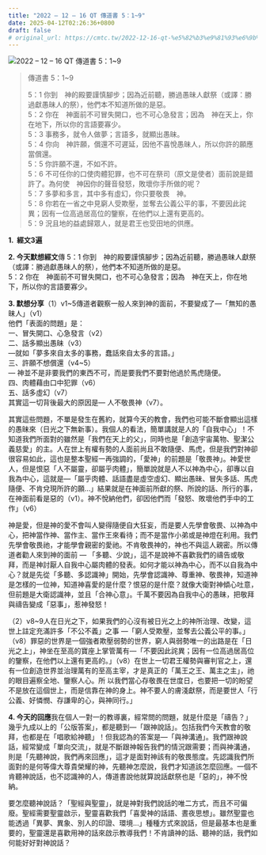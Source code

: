 ```yaml
---
title: "2022 – 12 – 16 QT 傳道書 5：1~9"
date: 2025-04-12T02:26:36+0800
draft: false
# original_url: https://cmtc.tw/2022-12-16-qt-%e5%82%b3%e9%81%93%e6%9b%b8-5%ef%bc%9a19
---
```


![2022 – 12 – 16 QT 傳道書 5：1\~9](/images/qt.jpg  "2022 – 12 – 16 QT 傳道書 5：1\~9")

> 傳道書 5：1\~9
>
> 5：1 你到　神的殿要謹慎腳步；因為近前聽，勝過愚昧人獻祭（或譯：勝過獻愚昧人的祭），他們本不知道所做的是惡。  
> 5：2 你在　神面前不可冒失開口，也不可心急發言；因為　神在天上，你在地下，所以你的言語要寡少。  
> 5：3 事務多，就令人做夢；言語多，就顯出愚昧。  
> 5：4 你向　神許願，償還不可遲延，因他不喜悅愚昧人，所以你許的願應當償還。  
> 5：5 你許願不還，不如不許。  
> 5：6 不可任你的口使肉體犯罪，也不可在祭司（原文是使者）面前說是錯許了。為何使　神因你的聲音發怒，敗壞你手所做的呢？  
> 5：7 多夢和多言，其中多有虛幻，你只要敬畏　神。  
> 5：8 你若在一省之中見窮人受欺壓，並奪去公義公平的事，不要因此詫異；因有一位高過居高位的鑒察，在他們以上還有更高的。  
> 5：9 況且地的益處歸眾人，就是君王也受田地的供應。

**1.  經文3遍**

**2. 今天默想經文**傳 5：1 你到　神的殿要謹慎腳步；因為近前聽，勝過愚昧人獻祭（或譯：勝過獻愚昧人的祭），他們本不知道所做的是惡。  
5：2 你在　神面前不可冒失開口，也不可心急發言；因為　神在天上，你在地下，所以你的言語要寡少。

**3. 默想分享**（1）v1\~5傳道者觀察一般人來到神的面前，不要變成了—「無知的愚昧人」（v1）  
他們「表面的問題」是：  
一、冒失開口、心急發言（v2）  
二、話多顯出愚昧（v3）  
—就如「夢多來自太多的事務，蠢話來自太多的言語。」  
三、許願不想償還（v4\~5）  
— 神並不是非要我們的東西不可，而是要我們不要對他過於馬虎隨便。  
四、肉體藉由口中犯罪（v6）  
五、話多虛幻（v7）  
其實這一切背後最大的原因是— 人不敬畏神（v7）。

其實這些問題，不單是發生在舊約，就算今天的教會，我們也可能不斷會顯出這樣的愚昧來（日光之下無新事）。我個人的看法，簡單講就是人的「自我中心」！不知道我們所面對的雖然是「我們在天上的父」，同時也是「創造宇宙萬物、聖潔公義慈愛」的主。人在世上有權有勢的人面前尚且不敢隨便、馬虎，但是我們對神卻很容易如此，這也是整本聖經一再強調的，「愛神」的前題是「敬畏神」。神愛世人，但是恨惡「人不屬靈，卻屬乎肉體」，簡單說就是人不以神為中心，卻專以自我為中心，這就是—「屬乎肉體、話語盡是虛空虛幻、顯出愚昧、冒失多話、馬虎隨便、不肯兌現所許的願…」結果就是在神面前所獻的祭、所說的話、所行的事，在神面前看是惡的（v1）。神不悅納他們，卻因他們而「發怒、敗壞他們手中的工作」（v6）

神是愛，但是神的愛不會叫人變得隨便自大狂妄，而是要人先學會敬畏、以神為中心，把神當作神、當作主、當作王來看待；而不是當作小弟或是神燈在利用。我們先學會敬畏祂，才能學會親密的愛祂。不肯敬畏神的，神也不與這人親密。所以傳道者勸人來到神的面前 — 「多聽、少說」，這不是說神不喜歡我們的禱告或敬拜，而是神討厭人自我中心屬肉體的發表。如何才能以神為中心，而不以自我為中心？就是先從「多聽、多認識神」開始，先學會認識神、尊重神、敬畏神，知道神是怎樣的一位神，知道神喜愛的是什麼？恨惡的是什麼？就像大衛對神傾心吐意，但前題是大衛認識神，並且「合神心意」。千萬不要因為自我中心的愚昧，把敬拜與禱告變成「惡事」，惹神發怒！

（2）v8\~9人在日光之下，如果我們的心沒有被日光之上的神所治理、改變，這世上註定充滿許多「不公不義」之事 —「窮人受欺壓，並奪去公義公平的事。」（v8）罪惡的世界是一個強者欺壓弱勢的世界，窮人與弱勢唯一的出路是在「日光之上」，神坐在至高的寶座上掌管萬有—「不要因此詫異；因有一位高過居高位的鑒察，在他們以上還有更高的。」（v8）在世上一切君王權勢與審判官之上，還有一位創造世界並治理萬有的至高主宰，才是真正的「萬王之王、萬主之主」，祂的眼目遍察全地、鑒察人心。所 以我們當心存敬畏在世度日，也要把一切的盼望不是放在這個世上，而是信靠在神的身上。神不要人的膚淺獻祭，而是要世人「行公義、好憐憫、存謙卑的心，與神同行。」

**4. 今天的回應**我在個人一對一的教導裏，經常問的問題，就是什麼是「禱告？」幾乎九成以上的「公版答案」，都是聽到—「跟神說話」。包括我們今天教會的敬拜，也都是在「唱歌給神聽」！但我認為的答案是—「與神溝通」。我們跟神說話，經常變成「單向交流」，就是不斷跟神報告我們的情況跟需要；而與神溝通，則是「先聽神說，我們再來回應」，這才是面對神該有的敬畏態度。先認識我們所面對的是何等偉大尊貴榮耀的神，先聽神怎麼說，我們才知道該怎麼回應。一個不肯聽神說話，也不認識神的人，傳道書說他就算說話獻祭也是「惡的」，神不悅納。

要怎麼聽神說話？「聖經與聖靈」，就是神對我們說話的唯二方式，而且不可偏廢。聖經需要聖靈啟示，聖靈喜歡我們「喜愛神的話語、晝夜思想」。雖然聖靈也能透過「異夢、異象、別人的印證、環境…」種種方式來說話，但是最基本也是重要的，聖靈還是喜歡用神的話來啟示教導我們！不肯讀神的話、聽神的話，我們如何能好好對神說話？
